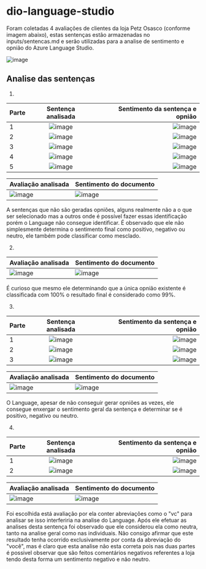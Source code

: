# dio-language-studio

Foram coletadas 4 avaliações de clientes da loja Petz Osasco (conforme imagem abaixo), estas sentenças estão armazenadas no inputs/sentencas.md e serão utilizadas para a analise de sentimento e opnião do Azure Language Studio.

![image](https://github.com/user-attachments/assets/7ba832d2-37e6-4e62-b6e0-4d468522bf16)

## Analise das sentenças

1.
Parte | Sentença analisada | Sentimento da sentença e opnião
:--------- | :------: | -------:
1 | ![image](https://github.com/user-attachments/assets/65929d3e-e5f6-4003-b6b0-98c11775e7c6) | ![image](https://github.com/user-attachments/assets/a6d78903-5ac0-4286-96ce-8fd35a2263b6)
2 | ![image](https://github.com/user-attachments/assets/a2e0235d-f1db-4cd4-be37-b40da0598586) | ![image](https://github.com/user-attachments/assets/d11686a5-8f22-4cb1-9b1e-f8893cb64278)
3 | ![image](https://github.com/user-attachments/assets/c1beb1a0-d549-4281-b138-21970a68a395) | ![image](https://github.com/user-attachments/assets/2a19c85d-8b4c-4839-b33e-2c86d4b19fcf)
4 | ![image](https://github.com/user-attachments/assets/84a7b051-8b26-40d4-a1b0-3d4d4d49b696) | ![image](https://github.com/user-attachments/assets/760a62ad-939f-4530-81e6-bdd3fea95633)
5 | ![image](https://github.com/user-attachments/assets/02c69227-1d81-44c9-be9a-a757924c6ed5) | ![image](https://github.com/user-attachments/assets/a5cd6348-bed5-465e-afdd-13bf68df2514)

Avaliação analisada | Sentimento do documento
--------- | ------
![image](https://github.com/user-attachments/assets/e07b4c7c-de5c-47d0-9c47-b87cf75db405) | ![image](https://github.com/user-attachments/assets/ccc30d72-d641-4fd7-849f-11ec8037b07e)


A sentenças que não são geradas opniões, alguns realmente não a o que ser selecionado mas a outros onde é possível fazer essas identificação porém o Language não consegue identificar. É observado que ele não simplesmente determina o sentimento final como positivo, negativo ou neutro, ele também pode classificar como mesclado.

2.
Avaliação analisada | Sentimento do documento
--------- | ------
![image](https://github.com/user-attachments/assets/ca46d312-5ee0-45c9-9072-50de59ab9c42) | ![image](https://github.com/user-attachments/assets/2b58db29-6970-4cd1-bb7a-014fa2bb1dc7)

É curioso que mesmo ele determinando que a única opnião existente é classificada com 100% o resultado final é considerado como 99%.

3.
Parte | Sentença analisada | Sentimento da sentença e opnião
:--------- | :------: | -------:
1 | ![image](https://github.com/user-attachments/assets/8650d452-ff04-4127-a170-8a642da4d8f6) | ![image](https://github.com/user-attachments/assets/f9ef09da-4382-431f-bd5d-26bbfa2e054f)
2 | ![image](https://github.com/user-attachments/assets/b3adaaac-1cd5-4d2f-bd57-43d722c0baa7) | ![image](https://github.com/user-attachments/assets/db539e87-039a-4a39-91eb-927138c93f1d)
3 | ![image](https://github.com/user-attachments/assets/a4b895b3-4551-4ebc-b0b1-e8b4c2c5a0df) | ![image](https://github.com/user-attachments/assets/51eebfd3-d4bc-48f2-990d-87ecbcf2a0ff)

Avaliação analisada | Sentimento do documento
--------- | ------
![image](https://github.com/user-attachments/assets/c125507a-a9c0-46ec-b795-90fa0a435ab2) | ![image](https://github.com/user-attachments/assets/049cfcd2-94fe-4ef6-81eb-9b56e3b7a6eb)

O Language, apesar de não conseguir gerar opniões as vezes, ele consegue enxergar o sentimento geral da sentença e determinar se é positivo, negativo ou neutro.

4.
Parte | Sentença analisada | Sentimento da sentença e opnião
:--------- | :------: | -------:
1 | ![image](https://github.com/user-attachments/assets/5925a141-6950-4135-83ee-85503a60b350) | ![image](https://github.com/user-attachments/assets/57f1793e-420e-4d82-b209-48b313acaae5)
2 | ![image](https://github.com/user-attachments/assets/23061f8f-217b-4c97-8d47-98bf102b9e7f) | ![image](https://github.com/user-attachments/assets/7671ebfc-620c-40bb-9ff4-a6a4a9b3ccf5)

Avaliação analisada | Sentimento do documento
--------- | ------
![image](https://github.com/user-attachments/assets/ce2a1205-6e9d-4d09-ad0b-d7c0b0557299) | ![image](https://github.com/user-attachments/assets/15a32fc7-19c0-49f1-a739-4f9137d01ffe)

Foi escolhida está avaliação por ela conter abreviações como o "vc" para analisar se isso interferiria na analise do Language. Após ele efetuar as analises desta sentença foi observado que ele considerou ela como neutra, tanto na analise geral como nas individuais. Não consigo afirmar que este resultado tenha ocorrido exclusivamente por conta da abreviação do "você", mas é claro que esta analise não esta correta pois nas duas partes é possivel observar que são feitos comentários negativos referentes a loja tendo desta forma um sentimento negativo e não neutro.
